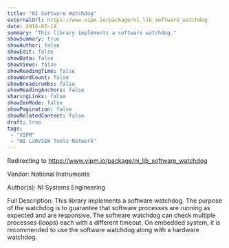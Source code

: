 ```yaml
---
title: "NI Software Watchdog"
externalUrl: https://www.vipm.io/package/ni_lib_software_watchdog
date: 2016-05-19
summary: "This library implements a software watchdog."
showSummary: true
showAuthor: false
showEdit: false
showData: false
showViews: false
showReadingTime: false
showWordCount: false
showBreadcrumbs: false
showHeadingAnchors: false
sharingLinks: false
showZenMode: false
showPagination: false
showRelatedContent: false
draft: true
tags:
 - "VIPM"
 - "NI LabVIEW Tools Network"
---
```


Redirecting to https://www.vipm.io/package/ni_lib_software_watchdog

Vendor: National Instruments

Author(s): NI Systems Engineering
 
Full Description:
This library implements a software watchdog.  The purpose of the watchdog is to guarantee that software processes are running as expected and are responsive.  The software watchdog can check multiple processes (loops) each with a different timeout.  On embedded system, it is recommended to use the software watchdog along with a hardware watchdog.